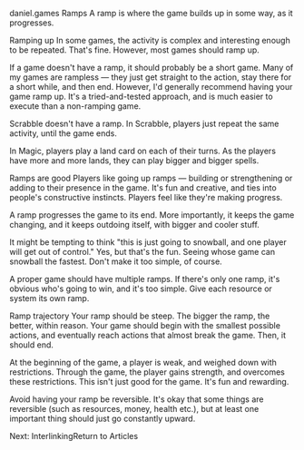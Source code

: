 daniel.games
Ramps
A ramp is where the game builds up in some way, as it progresses.

Ramping up
In some games, the activity is complex and interesting enough to be repeated. That's fine. However, most games should ramp up.

If a game doesn't have a ramp, it should probably be a short game. Many of my games are rampless — they just get straight to the action, stay there for a short while, and then end. However, I'd generally recommend having your game ramp up. It's a tried-and-tested approach, and is much easier to execute than a non-ramping game.

Scrabble doesn't have a ramp. In Scrabble, players just repeat the same activity, until the game ends.

In Magic, players play a land card on each of their turns. As the players have more and more lands, they can play bigger and bigger spells.

Ramps are good
Players like going up ramps — building or strengthening or adding to their presence in the game. It's fun and creative, and ties into people's constructive instincts. Players feel like they're making progress.

A ramp progresses the game to its end. More importantly, it keeps the game changing, and it keeps outdoing itself, with bigger and cooler stuff.

It might be tempting to think "this is just going to snowball, and one player will get out of control." Yes, but that's the fun. Seeing whose game can snowball the fastest. Don't make it too simple, of course.

A proper game should have multiple ramps. If there's only one ramp, it's obvious who's going to win, and it's too simple. Give each resource or system its own ramp.

Ramp trajectory
Your ramp should be steep. The bigger the ramp, the better, within reason. Your game should begin with the smallest possible actions, and eventually reach actions that almost break the game. Then, it should end.

At the beginning of the game, a player is weak, and weighed down with restrictions. Through the game, the player gains strength, and overcomes these restrictions. This isn't just good for the game. It's fun and rewarding.

Avoid having your ramp be reversible. It's okay that some things are reversible (such as resources, money, health etc.), but at least one important thing should just go constantly upward.

Next: InterlinkingReturn to Articles